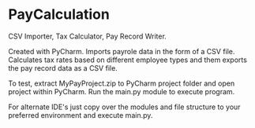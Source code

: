 # PayCalculation
CSV Importer, Tax Calculator, Pay Record Writer.

Created with PyCharm. Imports payrole data in the form of a CSV file. Calculates tax rates based on different employee types and them exports the pay record data as a CSV file.

To test, extract MyPayProject.zip to PyCharm project folder and open project within PyCharm. Run the main.py module to execute program.

For alternate IDE's just copy over the modules and file structure to your preferred environment and execute main.py.

